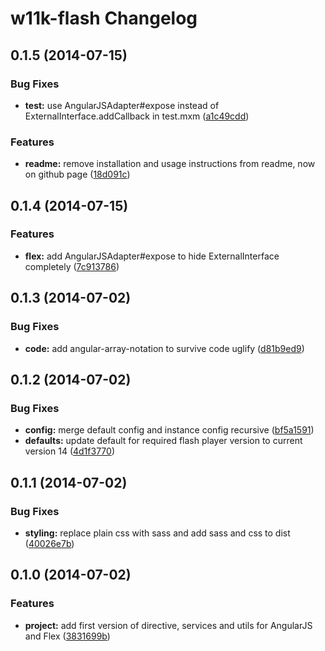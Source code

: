 # w11k-flash Changelog


<a name="0.1.5"></a>
## 0.1.5 (2014-07-15)


### Bug Fixes

* **test:** use AngularJSAdapter#expose instead of ExternalInterface.addCallback in test.mxm ([a1c49cdd](https://github.com/w11k/w11k-flash/commit/a1c49cdd99afd339744d0be1b853b680e7e9a5d7))


### Features

* **readme:** remove installation and usage instructions from readme, now on github page ([18d091c](https://github.com/w11k/w11k-flash/commit/18d091c91016e45630b378062538e672d050603c))



<a name="0.1.4"></a>
## 0.1.4 (2014-07-15)


### Features

* **flex:** add AngularJSAdapter#expose to hide ExternalInterface completely ([7c913786](https://github.com/w11k/w11k-flash/commit/7c91378677fe1d0fff4400e3400f433c065e661e))


<a name="0.1.3"></a>
## 0.1.3 (2014-07-02)


### Bug Fixes

* **code:** add angular-array-notation to survive code uglify ([d81b9ed9](https://github.com/w11k/w11k-flash/commit/d81b9ed9e18a9e7c7efa9ce07235f148b1388152))


<a name="0.1.2"></a>
## 0.1.2 (2014-07-02)


### Bug Fixes

* **config:** merge default config and instance config recursive ([bf5a1591](https://github.com/w11k/w11k-flash/commit/bf5a15916cbbdc0de4b9cb75ed285a4bb10b07e8))
* **defaults:** update default for required flash player version to current version 14 ([4d1f3770](https://github.com/w11k/w11k-flash/commit/4d1f377056aaa3751e9a76190ec962f507a7eb19))


<a name="0.1.1"></a>
## 0.1.1 (2014-07-02)


### Bug Fixes

* **styling:** replace plain css with sass and add sass and css to dist ([40026e7b](https://github.com/w11k/w11k-flash/commit/40026e7b7139f96db56ecd45caf0e69feebb43ea))


<a name="0.1.0"></a>
## 0.1.0 (2014-07-02)


### Features

* **project:** add first version of directive, services and utils for AngularJS and Flex ([3831699b](https://github.com/w11k/w11k-flash/commit/3831699b3ebe452bf1e11496ba4f12e656731686))
